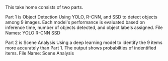 This take home consists of two parts. 

Part 1 is Object Detection
Using YOLO, R-CNN, and SSD to detect objects among 9 images. Each model's performance is evaluated based on inference time, number of objects detected, and object labels assigned.
File Names:
YOLO
R-CNN
SSD

Part 2 is Scene Analysis
Using a deep learning model to identify the 9 items more accurately than Part 1. The output shows probabilties of indentified items. 
File Name: Scene Analysis
